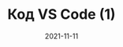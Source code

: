 ---
date: 2021-11-11
guid: 984be365-430d-4f72-b289-c7f6f65d4ce5
title: Код VS Code (1)
question: Что выведет на экран?
options:
    - 1 | 1
    - 1 | 2
    - 2 | 1
    - 2 | 2
    - Исключение
correct: 2
explanation: |
    Можем лишь предположить, что платформа сначала заполняет из первого добавленного свойства, а потом затирает значением из второго  
    Т.е. без каких-то приоритетов между английским и русским названием, просто оба подходят и в живых останется последний примененный
tags:
    - multilingual
    - wtf
source: https://t.me/JuniorOneS/222
images:
    - /assets/questions/2021-11-11_1_1.jpg
---